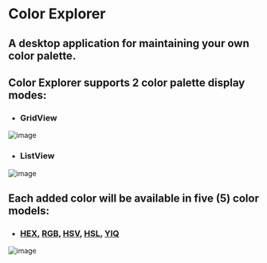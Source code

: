 # Color Explorer
## A desktop application for maintaining your own color palette.

## Color Explorer supports 2 color palette display modes:

- ### GridView
![image](https://github.com/user-attachments/assets/c0e09537-c91c-431d-98c4-1d85c9acf068)

- ### ListView
![image](https://github.com/user-attachments/assets/2bde97bb-2c22-4e22-ab0d-e088f89146ec)

## Each added color will be available in five (5) color models:
- ### [HEX](https://en.wikipedia.org/wiki/Web_colors#Hex_triplet), [RGB](https://en.wikipedia.org/wiki/RGB_color_model), [HSV](https://en.wikipedia.org/wiki/HSL_and_HSV), [HSL](https://en.wikipedia.org/wiki/HSL_and_HSV), [YIQ](https://en.wikipedia.org/wiki/YIQ)
![image](https://github.com/user-attachments/assets/940f8178-3889-4947-bbfe-4e2a30667523)
